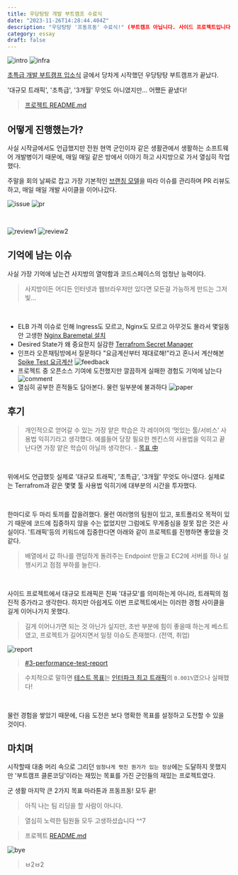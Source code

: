 ```yaml
---
title: 우당탕탕 개발 부트캠프 수료식
date: "2023-11-26T14:28:44.404Z"
description: "우당탕탕 '프동프동' 수료식!" (부트캠프 아닙니다. 사이드 프로젝트입니다)
category: essay
draft: false
---
```


![intro](./images/intro.gif)
![infra](./images/infra.png)

[초특급 개발 부트캠프 입소식](/essay/f-lab-clone-start) 글에서 당차게 시작했던 우당탕탕 부트캠프가 끝났다. 

'대규모 트래픽', '초특급', '3개월' 무엇도 아니였지만... 어쨌든 끝냈다!

> [프로젝트 README.md](https://github.com/f-lab-clone/ticketing-backend)

## 어떻게 진행했는가?

사실 시작글에서도 언급했지만 전원 현역 군인이자 같은 생활관에서 생활하는 소프트웨어 개발병이기 때문에, 매일 매일 같은 방에서 이야기 하고 사지방으로 가서 열심히 작업했다.

주말을 회의 날짜로 잡고 가장 기본적인 [브랜칭 모델](https://github.com/f-lab-clone/ticketing-backend/wiki/Convention#branch-strategy)을 따라 이슈를 관리하며 PR 리뷰도 하고, 매일 매일 개발 사이클을 이어나갔다.

![issue](./images/issue.png)
![pr](./images/pr.png)

<br/>

![review1](./images/review1.png)
![review2](./images/review2.png)

## 기억에 남는 이슈

사실 가장 기억에 남는건 사지방의 열악함과 코드스페이스의 엄청난 능력이다. 
> 사지방이든 어디든 인터넷과 웹브라우저만 있다면 모든걸 가능하게 만드는 그저 빛...

<br/>

- ELB 가격 이슈로 인해 Ingress도 모르고, Nginx도 모르고 아무것도 몰라서 몇일동안 고생한 [Nginx Baremetal 설치](https://github.com/f-lab-clone/ticketing-infra/issues/42)
- Desired State가 왜 중요한지 실감한 [Terrafrom Secret Manager](https://devkly.com/devops/terraform-secret-manager/)
- 인프라 오픈채팅방에서 질문하다 "요금계산부터 재대로해!"라고 혼나서 계산해본 [Spike Test 요금계산](https://github.com/f-lab-clone/ticketing-infra/issues/62) ![feedback](./images/feedback.png)
- 프로젝트 중 오픈소스 기여에 도전했지만 깔끔하게 실패한 경험도 기억에 남는다 ![comment](./images/comment.png)
- 열심히 공부한 흔적들도 담아본다. 물런 일부분에 불과하다 ![paper](./images/paper.png)


## 후기 

> 개인적으로 얻어갈 수 있는 가장 얕은 학습은 각 레이어의 ‘멋있는 툴/서비스’ 사용법 익히기라고 생각했다. 예를들어 당장 필요한 젠킨스의 사용법을 익히고 끝난다면 가장 얕은 학습이 아닐까 생각한다. - [목표 中](/essay/f-lab-clone-start) 

<br/>

위에서도 언급했듯 실제로 '대규모 트래픽', '초특급', '3개월' 무엇도 아니였다. 실제로는 Terrafrom과 같은 몇몇 툴 사용법 익히기에 대부분의 시간을 투자했다.

<br/>

한마디로 두 마리 토끼를 잡을려했다. 물런 여러명의 팀원이 있고, 포트폴리오 목적이 있기 때문에 코드에 집중하지 않을 수는 없었지만 그럼에도 무게중심을 잘못 잡은 것은 사실이다. '트래픽'등의 키워드에 집중한다면 아래와 같이 프로젝트를 진행하면 좋았을 것 같다.

> 배열에서 값 하나를 랜덤하게 돌려주는 Endpoint 만들고 EC2에 서버를 하나 실행시키고 점점 부하를 늘린다.

<br/>

사이드 프로젝트에서 대규모 트래픽은 진짜 '대규모'를 의미하는게 아니라, 트래픽의 점진적 증가라고 생각한다. 하지만 아쉽게도 이번 프로젝트에서는 이러한 경험 사이클을 길게 이어나가지 못했다. 
> 길게 이어나가면 되는 것 아닌가 싶지만, 초반 부분에 힘이 좋을때 하는게 베스트였고, 프로젝트가 길어지면서 일정 이슈도 존재했다. (전역, 취업)

![report](./images/report.png)
> [#3-performance-test-report](https://github.com/f-lab-clone/ticketing-backend#3-performance-test-report)

> 수치적으로 말하면 [테스트 목표](https://github.com/f-lab-clone/ticketing-infra/issues/62#issuecomment-1736618921)는 [인터파크 최고 트래픽](https://zdnet.co.kr/view/?no=20230915101820)의 `0.001%`였으나 실패했다! 

<br/>

물런 경험을 쌓았기 때문에, 다음 도전은 보다 명확한 목표를 설정하고 도전할 수 있을 것이다.


## 마치며

시작할때 대충 머리 속으로 그리던 `엄청나게 멋진 뭔가가 있는 정상`에는 도달하지 못했지만 '부트캠프 클론코딩'이라는 재밌는 목표를 가진 군인들의 재밌는 프로젝트였다. 

군 생활 마지막 큰 2가지 목표 마라톤과 프동프동! 모두 끝!

> 아직 나는 팀 리딩을 할 사람이 아니다. 

> 열심히 노력한 팀원들 모두 고생하셨습니다 ^^7

> 프로젝트 [README.md](https://github.com/f-lab-clone/ticketing-backend)

![bye](./images/bye.png)
> ㅂ2ㅂ2
